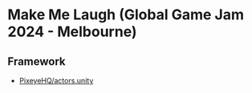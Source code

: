 # Make Me Laugh (Global Game Jam 2024 - Melbourne)

## Framework

 - [PixeyeHQ/actors.unity](https://github.com/PixeyeHQ/actors.unity)